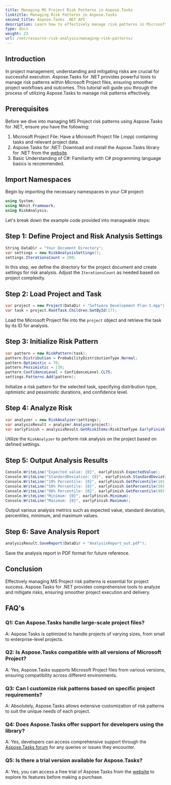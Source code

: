 ```yaml
---
title: Managing MS Project Risk Patterns in Aspose.Tasks
linktitle: Managing Risk Patterns in Aspose.Tasks
second_title: Aspose.Tasks .NET API
description: Learn how to effectively manage risk patterns in Microsoft Project files using Aspose.Tasks for .NET. Improve project outcomes with powerful risk analysis tools.
type: docs
weight: 23
url: /net/resource-risk-analysis/managing-risk-patterns/
---
```

## Introduction
In project management, understanding and mitigating risks are crucial for successful execution. Aspose.Tasks for .NET provides powerful tools to manage risk patterns within Microsoft Project files, ensuring smoother project workflows and outcomes. This tutorial will guide you through the process of utilizing Aspose.Tasks to manage risk patterns effectively.

## Prerequisites

Before we dive into managing MS Project risk patterns using Aspose.Tasks for .NET, ensure you have the following:

1. Microsoft Project File: Have a Microsoft Project file (.mpp) containing tasks and relevant project data.
2. Aspose.Tasks for .NET: Download and install the Aspose.Tasks library for .NET from the [website](https://releases.aspose.com/tasks/net/).
3. Basic Understanding of C#: Familiarity with C# programming language basics is recommended.

## Import Namespaces

Begin by importing the necessary namespaces in your C# project:

```csharp
using System;
using NUnit.Framework;
using RiskAnalysis;
```

Let's break down the example code provided into manageable steps:

## Step 1: Define Project and Risk Analysis Settings

```csharp
String DataDir = "Your Document Directory";
var settings = new RiskAnalysisSettings();
settings.IterationsCount = 200;
```

In this step, we define the directory for the project document and create settings for risk analysis. Adjust the `IterationsCount` as needed based on project complexity.

## Step 2: Load Project and Task

```csharp
var project = new Project(DataDir + "Software Development Plan-1.mpp");
var task = project.RootTask.Children.GetById(17);
```

Load the Microsoft Project file into the `project` object and retrieve the task by its ID for analysis.

## Step 3: Initialize Risk Pattern

```csharp
var pattern = new RiskPattern(task);
pattern.Distribution = ProbabilityDistributionType.Normal;
pattern.Optimistic = 70;
pattern.Pessimistic = 130;
pattern.ConfidenceLevel = ConfidenceLevel.CL75;
settings.Patterns.Add(pattern);
```

Initialize a risk pattern for the selected task, specifying distribution type, optimistic and pessimistic durations, and confidence level.

## Step 4: Analyze Risk

```csharp
var analyzer = new RiskAnalyzer(settings);
var analysisResult = analyzer.Analyze(project);
var earlyFinish = analysisResult.GetRiskItems(RiskItemType.EarlyFinish).Get(project.RootTask);
```

Utilize the `RiskAnalyzer` to perform risk analysis on the project based on defined settings.

## Step 5: Output Analysis Results

```csharp
Console.WriteLine("Expected value: {0}", earlyFinish.ExpectedValue);
Console.WriteLine("StandardDeviation: {0}", earlyFinish.StandardDeviation);
Console.WriteLine("10% Percentile: {0}", earlyFinish.GetPercentile(10));
Console.WriteLine("50% Percentile: {0}", earlyFinish.GetPercentile(50));
Console.WriteLine("90% Percentile: {0}", earlyFinish.GetPercentile(90));
Console.WriteLine("Minimum: {0}", earlyFinish.Minimum);
Console.WriteLine("Maximum: {0}", earlyFinish.Maximum);
```

Output various analysis metrics such as expected value, standard deviation, percentiles, minimum, and maximum values.

## Step 6: Save Analysis Report

```csharp
analysisResult.SaveReport(DataDir + "AnalysisReport_out.pdf");
```

Save the analysis report in PDF format for future reference.

## Conclusion

Effectively managing MS Project risk patterns is essential for project success. Aspose.Tasks for .NET provides comprehensive tools to analyze and mitigate risks, ensuring smoother project execution and delivery.

## FAQ's

### Q1: Can Aspose.Tasks handle large-scale project files?

A: Aspose.Tasks is optimized to handle projects of varying sizes, from small to enterprise-level projects.

### Q2: Is Aspose.Tasks compatible with all versions of Microsoft Project?

A: Yes, Aspose.Tasks supports Microsoft Project files from various versions, ensuring compatibility across different environments.

### Q3: Can I customize risk patterns based on specific project requirements?

A: Absolutely, Aspose.Tasks allows extensive customization of risk patterns to suit the unique needs of each project.

### Q4: Does Aspose.Tasks offer support for developers using the library?

A: Yes, developers can access comprehensive support through the [Aspose.Tasks forum](https://forum.aspose.com/c/tasks/15) for any queries or issues they encounter.

### Q5: Is there a trial version available for Aspose.Tasks?

A: Yes, you can access a free trial of Aspose.Tasks from the [website](https://releases.aspose.com/) to explore its features before making a purchase.
